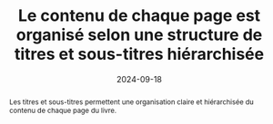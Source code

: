 ---
title: "Le contenu de chaque page est organisé selon une structure de titres et sous-titres hiérarchisée"
abstract: "Les titres et sous-titres permettent une organisation claire et hiérarchisée du contenu de chaque page du livre."
categories: 
    - "structure et code"
agrege: O4227-E072
opquast: '4 227'
indiceebook: '072'
description: "Règle n°72"
before: "071"
weight: "72"
after: "073"
actif: '1'
layout: rules
date: 2024-09-18
tags: 
    - "Accessibilité"
    - "Lisibilité"
objectif: 
    - "Faciliter la compréhension et la navigation du lecteur en présentant le contenu de manière structurée et logique"
Meo: 
    - "Utiliser des balises HTML `h1`, `h2`, `h3`, `h4`, `h5` et `h6`"
    - "Chaque page doit avoir au moins un `h1`"
    - "Maintenir une hierarchie cohérente&nbsp;: un titre de niveau `h2` ne doit pas être suivi d'un titre de niveau `h4`."
Controle: 
    - "Vérifier le code source de la page HTML de l'epub&nbsp;:<ul><li>Il faut que les titres et sous-titres soient dans une balise <h> de 1 à 6.</li><li>Il faut qu'il y ai au moins un `h1`.</li><li>Il faut que l'ordre des niveaux de titres soit hiérarchique et cohérente.</li>"
epubcheck: false
ace: true
humancheck: true
ReadiumGoToolkit: 
Source: 
    - "Opquast"
Referentiel: 
    - "[Web Content Accessibility Guidelines (WCAG)](https://www.w3.org/WAI/standards-guidelines/wcag/)"
steps: 
    - "Production numérique"
---